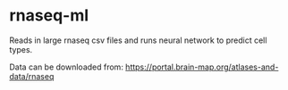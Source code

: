 # rnaseq-ml
Reads in large rnaseq csv files and runs neural network to predict cell types.

Data can be downloaded from: https://portal.brain-map.org/atlases-and-data/rnaseq


